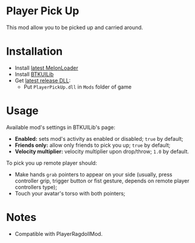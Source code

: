 # Player Pick Up
This mod allow you to be picked up and carried around.

# Installation
* Install [latest MelonLoader](https://github.com/LavaGang/MelonLoader)
* Install [BTKUILib](https://github.com/BTK-Development/BTKUILib)
* Get [latest release DLL](../../../releases/latest):
  * Put `PlayerPickUp.dll` in `Mods` folder of game
  
# Usage
Available mod's settings in BTKUILib's page:
* **Enabled:** sets mod's activity as enabled or disabled; `true` by default;
* **Friends only:** allow only friends to pick you up; `true` by default;
* **Velocity multiplier:** velocity multiplier upon drop/throw; `1.0` by default.

To pick you up remote player should:
* Make hands `grab` pointers to appear on your side (usually, press controller grip, trigger button or fist gesture, depends on remote player controllers type);
* Touch your avatar's torso with both pointers;

# Notes
* Compatible with PlayerRagdollMod.
